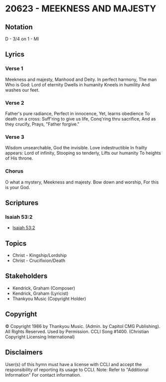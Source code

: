 # 20623 - MEEKNESS AND MAJESTY

## Notation

D - 3/4 on 1 - MI

## Lyrics

### Verse 1

Meekness and majesty, Manhood and Deity. In perfect harmony, The man Who is God: Lord of eternity Dwells in humanity Kneels in humility And washes our feet.

### Verse 2

Father's pure radiance, Perfect in innocence, Yet, learns obedience To death on a cross: Suff'ring to give us life, Conq'ring thru sacrifice, And as they crucify, Prays, "Father forgive."

### Verse 3

Wisdom unsearchable, God the invisible. Love indestructible In frailty appears: Lord of infinity, Stooping so tenderly, Lifts our humanity To heights of His throne.

### Chorus

O what a mystery, Meekness and majesty. Bow down and worship, For this is your God.


## Scriptures

### Isaiah 53:2

- [Isaiah 53:2](https://www.biblegateway.com/passage/?search=Isaiah%2053%3A2)


## Topics

- Christ - Kingship/Lordship
- Christ - Crucifixion/Death

## Stakeholders

- Kendrick, Graham (Composer)
- Kendrick, Graham (Lyricist)
- Thankyou Music (Copyright Holder)

## Copyright

© Copyright 1986 by Thankyou Music. (Admin. by Capitol CMG Publishing). All Rights Reserved. Used by Permission. CCLI Song #1400.
(Christian Copyright Licensing International)

## Disclaimers

User(s) of this hymn must have a license with CCLI and accept the responsibility of reporting its usage to CCLI.
Note: Refer to "Additional Information" For contact information.

